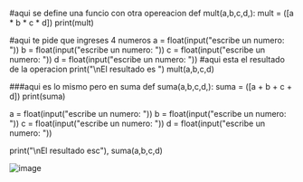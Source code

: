 #aqui se define una funcio con otra opereacion
def mult(a,b,c,d,):
    mult = ([a * b * c * d])
    print(mult)

#aqui te pide que ingreses  4 numeros
a = float(input("escribe un numero: "))
b = float(input("escribe un numero: "))
c = float(input("escribe un numero: "))
d = float(input("escribe un numero: "))
#aqui esta el resultado de la operacion
print("\nEl resultado es ")
mult(a,b,c,d)

###aqui es lo mismo pero en suma
def suma(a,b,c,d,):
    suma = ([a + b + c + d])
    print(suma)

a = float(input("escribe un numero: "))
b = float(input("escribe un numero: "))
c = float(input("escribe un numero: "))
d = float(input("escribe un numero: "))

print("\nEl resultado esc"), suma(a,b,c,d)

![image](https://github.com/user-attachments/assets/560327b0-f413-4b88-811b-de5cab5c9ac1)

